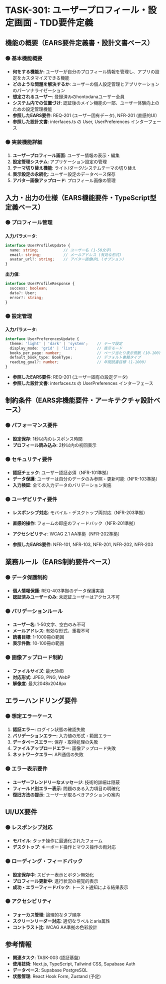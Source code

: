 # TASK-301: ユーザープロフィール・設定画面 - TDD要件定義

## 機能の概要（EARS要件定義書・設計文書ベース）

### 🟢 基本機能概要
- **何をする機能か**: ユーザーが自分のプロフィール情報を管理し、アプリの設定をカスタマイズできる機能
- **どのような問題を解決するか**: ユーザーの個人設定管理とアプリケーションのパーソナライゼーション
- **想定されるユーザー**: 登録済みのhontodanaユーザー全員
- **システム内での位置づけ**: 認証後のメイン機能の一部、ユーザー体験向上のための設定管理機能
- **参照したEARS要件**: REQ-201 (ユーザー固有データ), NFR-201 (直感的UI)
- **参照した設計文書**: interfaces.ts の User, UserPreferences インターフェース

### 🟢 実装機能詳細
1. **ユーザープロフィール画面**: ユーザー情報の表示・編集
2. **設定管理システム**: アプリケーション設定の管理
3. **テーマ切り替え機能**: ライト/ダーク/システムテーマの切り替え
4. **表示設定の永続化**: ユーザー設定のデータベース保存
5. **アバター画像アップロード**: プロフィール画像の管理

## 入力・出力の仕様（EARS機能要件・TypeScript型定義ベース）

### 🟢 プロフィール管理
**入力パラメータ**:
```typescript
interface UserProfileUpdate {
  name: string;           // ユーザー名 (1-50文字)
  email: string;          // メールアドレス (有効な形式)
  avatar_url?: string;    // アバター画像URL (オプション)
}
```

**出力値**:
```typescript
interface UserProfileResponse {
  success: boolean;
  data?: User;
  error?: string;
}
```

### 🟡 設定管理
**入力パラメータ**:
```typescript
interface UserPreferencesUpdate {
  theme: 'light' | 'dark' | 'system';    // テーマ設定
  display_mode: 'grid' | 'list';         // 表示モード
  books_per_page: number;                // ページ当たり表示冊数 (10-100)
  default_book_type: BookType;           // デフォルト書籍タイプ
  reading_goal?: number;                 // 年間読書目標 (1-1000)
}
```

- **参照したEARS要件**: REQ-201 (ユーザー固有の設定データ)
- **参照した設計文書**: interfaces.ts の UserPreferences インターフェース

## 制約条件（EARS非機能要件・アーキテクチャ設計ベース）

### 🟢 パフォーマンス要件
- **設定保存**: 1秒以内のレスポンス時間
- **プロフィール読み込み**: 2秒以内の初回表示

### 🟢 セキュリティ要件
- **認証チェック**: ユーザー認証必須（NFR-101準拠）
- **データ保護**: ユーザーは自分のデータのみ参照・更新可能（NFR-103準拠）
- **入力検証**: 全ての入力データのバリデーション実施

### 🟡 ユーザビリティ要件
- **レスポンシブ対応**: モバイル・デスクトップ両対応（NFR-203準拠）
- **直感的操作**: フォームの即座のフィードバック（NFR-201準拠）
- **アクセシビリティ**: WCAG 2.1 AA準拠（NFR-202準拠）

- **参照したEARS要件**: NFR-101, NFR-103, NFR-201, NFR-202, NFR-203

## 業務ルール（EARS制約要件ベース）

### 🟢 データ保護制約
- **個人情報保護**: REQ-403準拠のデータ保護実装
- **認証済みユーザーのみ**: 未認証ユーザーはアクセス不可

### 🟡 バリデーションルール
- **ユーザー名**: 1-50文字、空白のみ不可
- **メールアドレス**: 有効な形式、重複不可
- **読書目標**: 1-1000冊の範囲
- **表示件数**: 10-100冊の範囲

### 🟡 画像アップロード制約
- **ファイルサイズ**: 最大5MB
- **対応形式**: JPEG, PNG, WebP
- **解像度**: 最大2048x2048px

## エラーハンドリング要件

### 🟡 想定エラーケース
1. **認証エラー**: ログイン状態の確認失敗
2. **バリデーションエラー**: 入力値の形式・範囲エラー
3. **データベースエラー**: 保存・取得処理の失敗
4. **ファイルアップロードエラー**: 画像アップロード失敗
5. **ネットワークエラー**: API通信の失敗

### 🟡 エラー表示要件
- **ユーザーフレンドリーなメッセージ**: 技術的詳細は隠蔽
- **フィールド別エラー表示**: 問題のある入力項目の明確化
- **復旧方法の提示**: ユーザーが取るべきアクションの案内

## UI/UX要件

### 🟢 レスポンシブ対応
- **モバイル**: タッチ操作に最適化されたフォーム
- **デスクトップ**: キーボード操作とマウス操作の両対応

### 🟡 ローディング・フィードバック
- **設定保存中**: スピナー表示とボタン無効化
- **プロフィール更新中**: 進行状況の視覚的表示
- **成功・エラーフィードバック**: トースト通知による結果表示

### 🟡 アクセシビリティ
- **フォーカス管理**: 論理的なタブ順序
- **スクリーンリーダー対応**: 適切なラベルとaria属性
- **コントラスト比**: WCAG AA準拠の色彩設計

## 参考情報

- **関連タスク**: TASK-003 (認証基盤)
- **使用技術**: Next.js, TypeScript, Tailwind CSS, Supabase Auth
- **データベース**: Supabase PostgreSQL
- **状態管理**: React Hook Form, Zustand (予定)